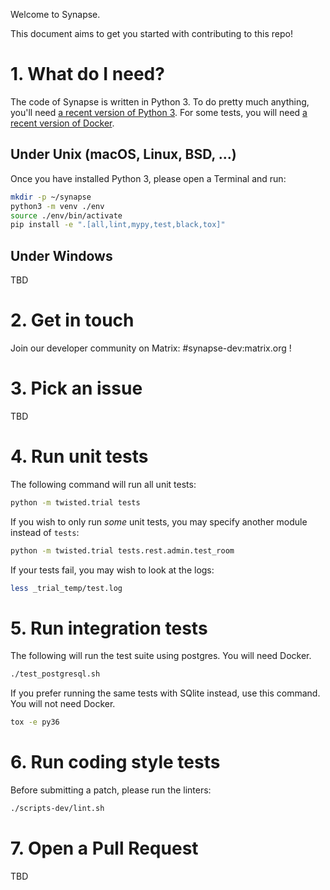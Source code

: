 Welcome to Synapse.

This document aims to get you started with contributing to this repo!


# 1. What do I need?

The code of Synapse is written in Python 3. To do pretty much anything, you'll need [a recent version of Python 3](https://wiki.python.org/moin/BeginnersGuide/Download). For some tests, you will need [a recent version of Docker](https://docs.docker.com/get-docker/).

## Under Unix (macOS, Linux, BSD, ...)

Once you have installed Python 3, please open a Terminal and run:

```sh
mkdir -p ~/synapse
python3 -m venv ./env
source ./env/bin/activate
pip install -e ".[all,lint,mypy,test,black,tox]"
```

## Under Windows

TBD

# 2. Get in touch

Join our developer community on Matrix: #synapse-dev:matrix.org !

# 3. Pick an issue

TBD

# 4. Run unit tests

The following command will run all unit tests:

```sh
python -m twisted.trial tests
```

If you wish to only run *some* unit tests, you may specify
another module instead of `tests`:

```sh
python -m twisted.trial tests.rest.admin.test_room
```

If your tests fail, you may wish to look at the logs:

```sh
less _trial_temp/test.log
```

# 5. Run integration tests

The following will run the test suite using postgres. You will need Docker.

```sh
./test_postgresql.sh
```

If you prefer running the same tests with SQlite instead, use this command. You will not need Docker.

```sh
tox -e py36
```

# 6. Run coding style tests

Before submitting a patch, please run the linters:

```sh
./scripts-dev/lint.sh
```

# 7. Open a Pull Request

TBD
